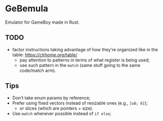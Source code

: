 # GeBemula

Emulator for GameBoy made in Rust.

## TODO

* factor instructions taking advantage of how they're organized like in the table: https://clrhome.org/table/
    - pay attention to patterns in terms of what register is being used;
    - use such pattern in the `match` (same stuff going to the same code/match arm).

## Tips

* Don't take enum params by reference;
* Prefer using fixed vectors instead of resizable ones (e.g., `[u8; 6]`);
    - or slices (which are pointers + size).
* Use `match` whenever possible instead of `if else`;
